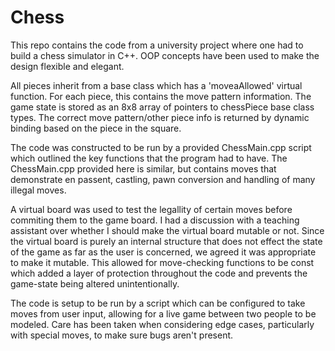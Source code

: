 # Chess

This repo contains the code from a university project where one had to build a chess simulator in C++. OOP concepts have been used to make the design flexible and elegant.

All pieces inherit from a base class which has a 'moveaAllowed' virtual function. For each piece, this contains the move pattern information. The game state is stored as an 8x8 array of pointers to chessPiece base class types. The correct move pattern/other piece info is returned by dynamic binding based on the piece in the square. 

The code was constructed to be run by a provided ChessMain.cpp script which outlined the key functions that the program had to have. The ChessMain.cpp provided here is similar, but contains moves that demonstrate en passent, castling, pawn conversion and handling of many illegal moves. 

A virtual board was used to test the legallity of certain moves before commiting them to the game board. I had a discussion with a teaching assistant over whether I should make the virtual board mutable or not. Since the virtual board is purely an internal structure that does not effect the state of the game as far as the user is concerned, we agreed it was appropriate to make it mutable. This allowed for move-checking functions to be const which added a layer of protection throughout the code and prevents the game-state being altered unintentionally. 

The code is setup to be run by a script which can be configured to take moves from user input, allowing for a live game between two people to be modeled. Care has been taken when considering edge cases, particularly with special moves, to make sure bugs aren't present.

